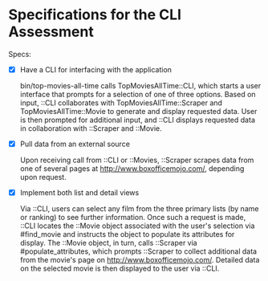 # Specifications for the CLI Assessment

Specs:
- [x] Have a CLI for interfacing with the application  

  bin/top-movies-all-time calls TopMoviesAllTime::CLI, which starts a user interface that prompts for a selection of one of three options. Based on input, ::CLI collaborates with TopMoviesAllTime::Scraper and TopMoviesAllTime::Movie to generate and display requested data. User is then prompted for additional input, and ::CLI displays requested data in collaboration with ::Scraper and ::Movie.


- [x] Pull data from an external source

  Upon receiving call from ::CLI or ::Movies, ::Scraper scrapes data from one of several pages at http://www.boxofficemojo.com/, depending upon request.


- [x] Implement both list and detail views

  Via ::CLI, users can select any film from the three primary lists (by name or ranking) to see further information. Once such a request is made, ::CLI locates the ::Movie object associated with the user's selection via #find_movie and instructs the object to populate its attributes for display. The ::Movie object, in turn, calls ::Scraper via #populate_attributes, which prompts ::Scraper to collect additional data from the movie's page on  http://www.boxofficemojo.com/. Detailed data on the selected movie is then displayed to the user via ::CLI.
